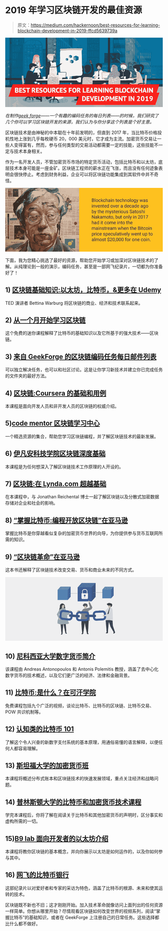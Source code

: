# 2019 年学习区块链开发的最佳资源

> 原文：<https://medium.com/hackernoon/best-resources-for-learning-blockchain-development-in-2019-ffcd5639739a>

![](img/01bc74661cb6bd48cec77a380065ef5e.png)

*在制作*[*geek forge*](https://geekforge.io/)*——一个有趣的编码任务的每日列表——的时候，我们研究了几个你可以学习区块链开发的来源，我们认为与你分享这个列表是个好主意。*

区块链技术是由神秘的中本聪在十年前发明的，但直到 2017 年，当比特币价格投机性地上涨到几乎每枚硬币 20，000 美元时，它才成为主流。加密货币交易让一些人变得富有，然而，参与任何类型的交易活动都需要一定的技能，这些技能不一定与技术本身相关。

作为一名开发人员，不管加密货币市场的特定货币活动，包括比特币和以太坊，底层技术本身可能是一座金矿。区块链工程师的薪水正在飞涨，而且没有任何迹象表明会很快停止。考虑到财务利益，企业可以将区块链功能集成到其软件中并不奇怪。

![](img/46339726bee453db8030f37cbc7adbcb.png)

下面，我为您精心挑选了最好的资源，帮助您开始学习或加深对区块链技术的了解。从纯理论到一般的演示，编码任务，甚至是一部网飞纪录片，一切都为你准备好了！

## 1) [区块链基础知识:以太坊，比特币，&更多在 Udemy](https://www.udemy.com/the-basics-of-blockchain/)

TED 演讲者 Bettina Warburg 将区块链的商业、经济和技术联系起来。

## 2) [从一个月开始学习区块链](https://onemonth.com/courses/blockchain)

这个免费的迷你课程解释了比特币的基础知识以及它所基于的强大技术——区块链。

## 3) [来自 GeekForge 的区块链编码任务每日邮件列表](https://geekforge.io/)

可以独立解决任务，也可以和社区讨论。这是让你学习新技术并建立你已完成任务的文件夹的最好方法。

## 4) [区块链:Coursera 的基础和用例](https://www.coursera.org/learn/blockchain-foundations-and-use-cases/)

本课程是面向开发人员和非开发人员的区块链的权威介绍。

## 5)[code mentor 区块链学习中心](https://www.codementor.io/learn/blockchain)

一个精选资源的集合，帮助您学习区块链编程，并了解区块链技术的最新发展。

## 6) [伊凡安科技学院区块链深度基础](https://ivanontech.teachable.com/p/blockchain-fundamentals)

本课程是为任何想深入了解区块链技术工作原理的人开设的。

## 7) [区块链:在 Lynda.com 超越基础](https://www.lynda.com/Blockchain-tutorials/Blockchain-Beyond-Basics/636127-2.html)

在本课程中，与 Jonathan Reichental 博士一起了解区块链以及分散式加密数据存储对企业和社会的影响。

## 8) [“掌握比特币:编程开放区块链”在亚马逊](https://www.amazon.com/Mastering-Bitcoin-Programming-Open-Blockchain/dp/1491954388/)

掌握比特币是你穿越看似复杂的加密货币世界的向导，为你提供参与货币互联网所需的知识。

## 9) [“区块链革命”在亚马逊](https://www.amazon.com/Blockchain-Revolution-Technology-Cryptocurrencies-Changing/dp/151135769X)

这本书还解释了区块链技术改变交易、货币和商业未来的不同方式。

![](img/5a501e190f4ded8a8d63e1e34c78567e.png)

## 10) [尼科西亚大学数字货币简介](https://digitalcurrency.unic.ac.cy/free-introductory-mooc/)

该课程由 Andreas Antonopoulos 和 Antonis Polemitis 教授，涵盖了去中心化数字货币的技术概述，以及它们更广泛的经济、法律和金融背景。

## 11) [比特币:是什么？在可汗学院](https://www.khanacademy.org/economics-finance-domain/core-finance/money-and-banking#bitcoin)

免费课程包括九个广泛的视频，谈论比特币、比特币的区块链、比特币交易、POW 共识机制等。

## 12) [认知类的比特币 101](https://cognitiveclass.ai/courses/introduction-to-bitcoin/)

了解这个令人兴奋的新数字支付系统的基本原理，用通俗易懂的语言解释，以便任何人都容易理解。

## 13) [斯坦福大学的加密货币班](https://explorecourses.stanford.edu/search?view=catalog&filter-coursestatus-Active=on&q=MGTECON%20515:%20Cryptocurrency&academicYear=20172018)

本课程将概述分布式账本和区块链技术的快速发展领域，重点关注经济和战略问题。

## 14) [普林斯顿大学的比特币和加密货币技术课程](https://piazza.com/princeton/spring2015/btctech/home)

学完本课程后，你将了解在阅读关于比特币和其他加密货币的声明时，区分事实和虚构所需的一切。

## 15)[B9 lab 面向开发者的以太坊介绍](https://academy.b9lab.com/courses/B9lab/X16-0/2016/about)

本课程将教你区块链的基本概念，并向你展示以太坊是如何运作的，以及你如何参与其中。

## 16) [网飞的比特币银行](https://www.netflix.com/vn/title/80154500)

这部纪录片以对爱好者和专家的采访为特色，涵盖了比特币的根源、未来和使其运转的技术。

区块链既不新也不旧；这才刚刚开始。加入技术革命就像访问上面列出的任何资源一样简单。你想从哪里开始？尽情观看区块链如何改变世界的视频系列，阅读“掌握比特币”的基础知识，或者在 GeekForge 上注册自己的日常任务。这些选择都比什么都不做好。